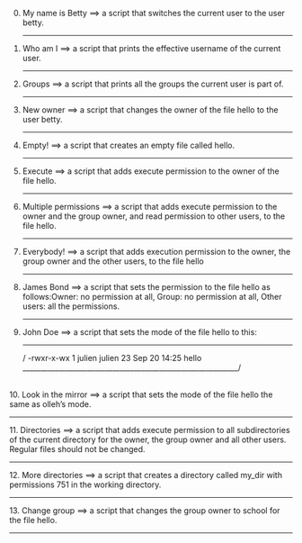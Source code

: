 0. My name is Betty ==> a script that switches the current user to the user betty.<hr>
1. Who am I ==> a script that prints the effective username of the current user.<hr>
2. Groups ==> a script that prints all the groups the current user is part of.<hr>
3. New owner ==> a script that changes the owner of the file hello to the user betty.<hr>
4. Empty! ==> a script that creates an empty file called hello.<hr>
5. Execute ==> a script that adds execute permission to the owner of the file hello.<hr>
6. Multiple permissions ==> a script that adds execute permission to the owner and the group owner, and read permission to other users, to the file hello.<hr>
7. Everybody! ==> a script that adds execution permission to the owner, the group owner and the other users, to the file hello<hr>
8. James Bond ==> a script that sets the permission to the file hello as follows:Owner: no permission at all, Group: no permission at all, Other users: all the permissions.<hr>
9. John Doe ==> a script that sets the mode of the file hello to this:
	 ____________________________________________________________
	/	-rwxr-x-wx 1 julien julien 23 Sep 20 14:25 hello     \
	\____________________________________________________________/ 
<br>
10. Look in the mirror ==> a script that sets the mode of the file hello the same as olleh’s mode.<hr>
11. Directories ==> a script that adds execute permission to all subdirectories of the current directory for the owner, the group owner and all other users. Regular files should not be changed.<hr>
12. More directories ==> a script that creates a directory called my_dir with permissions 751 in the working directory.<hr>
13. Change group ==> a script that changes the group owner to school for the file hello.<hr>

